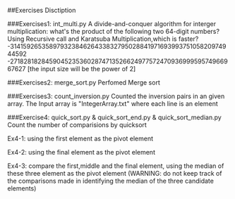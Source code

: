##Exercises Disctiption

###Exercises1: int_multi.py
A divide-and-conquer algorithm for interger multiplication:
what's the product of the following two 64-digit numbers?
Using Recursive call and Karatsuba Multiplication,which is faster?
 -3141592653589793238462643383279502884197169399375105820974944592
 -2718281828459045235360287471352662497757247093699959574966967627
[the input size will be the power of 2]

###Exercises2: merge_sort.py
Perfomed Merge sort

###Exercises3: count_inversion.py
Counted the inversion pairs in an given array.
The Input array is "IntegerArray.txt" where each line is an element

###Exercise4: quick_sort.py & quick_sort_end.py & quick_sort_median.py
Count the number of comparisions by quicksort

Ex4-1: using the first element as the pivot element

Ex4-2: using the final element as the pivot element  

Ex4-3: compare the first,middle and the final element, using the median of these three element as the pivot element (WARNING: do not keep track of the comparisons made in identifying the median of the three candidate elements)